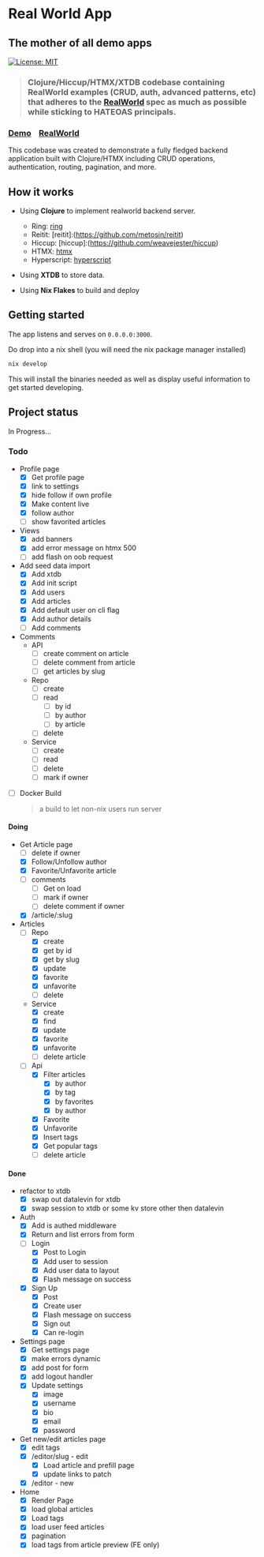 # Real World App

## The mother of all demo apps

[![License: MIT](https://img.shields.io/badge/License-MIT-yellow.svg)](https://github.com/raahii/golang-grpc-realworld-example/blob/master/LICENSE)

> ### Clojure/Hiccup/HTMX/XTDB codebase containing RealWorld examples (CRUD, auth, advanced patterns, etc) that adheres to the [RealWorld](https://github.com/gothinkster/realworld) spec as much as possible while sticking to HATEOAS principals.

### [Demo](https://github.com/gothinkster/realworld)&nbsp;&nbsp;&nbsp;&nbsp;[RealWorld](https://github.com/gothinkster/realworld)

This codebase was created to demonstrate a fully fledged backend application built with Clojure/HTMX including CRUD operations, authentication, routing, pagination, and more.

## How it works

- Using **Clojure** to implement realworld backend server.

  - Ring: [ring](https://github.com/ring-clojure/ring)
  - Reitit: [reitit]:(https://github.com/metosin/reitit)
  - Hiccup: [hiccup]:(https://github.com/weavejester/hiccup)
  - HTMX: [htmx](https://htmx.org/)
  - Hyperscript: [hyperscript](https://hyperscript.org/)

- Using **XTDB** to store data.
- Using **Nix Flakes** to build and deploy

## Getting started

The app listens and serves on `0.0.0.0:3000`.

Do drop into a nix shell (you will need the nix package manager installed)

```bash
nix develop
```

This will install the binaries needed as well as display useful information to get started developing.

## Project status

In Progress...

### Todo

- Profile page
  - [x] Get profile page
  - [x] link to settings
  - [x] hide follow if own profile
  - [x] Make content live
  - [x] follow author
  - [ ] show favorited articles
- Views
  - [x] add banners
  - [x] add error message on htmx 500
  - [ ] add flash on oob request
- Add seed data import
  - [x] Add xtdb
  - [x] Add init script
  - [x] Add users
  - [x] Add articles
  - [x] Add default user on cli flag
  - [x] Add author details
  - [ ] Add comments
- Comments
  - API
    - [ ] create comment on article
    - [ ] delete comment from article
    - [ ] get articles by slug
  - Repo
    - [ ] create
    - [ ] read
      - [ ] by id
      - [ ] by author
      - [ ] by article
    - [ ] delete
  - Service
    - [ ] create
    - [ ] read
    - [ ] delete
    - [ ] mark if owner
- [ ] Docker Build
  > a build to let non-nix users run server

#### Doing
- Get Article page
  - [ ] delete if owner
  - [x] Follow/Unfollow author
  - [x] Favorite/Unfavorite article
  - [ ] comments
    - [ ] Get on load
    - [ ] mark if owner
    - [ ] delete comment if owner
  - [x] /article/:slug
- Articles 
  - [ ] Repo
    - [x] create
    - [x] get by id
    - [x] get by slug
    - [x] update
    - [x] favorite
    - [x] unfavorite
    - [ ] delete
  - Service
    - [x] create
    - [x] find
    - [x] update
    - [x] favorite
    - [x] unfavorite
    - [ ] delete article
  - [ ] Api
    - [x] Filter articles
      - [x] by author
      - [x] by tag
      - [x] by favorites
      - [x] by author
    - [x] Favorite
    - [x] Unfavorite
    - [x] Insert tags
    - [x] Get popular tags
    - [ ] delete article

#### Done

- refactor to xtdb
  - [x] swap out datalevin for xtdb
  - [x] swap session to xtdb or some kv store other then datalevin
- Auth
  - [x] Add is authed middleware
  - [x] Return and list errors from form
  - [ ] Login
    - [x] Post to Login
    - [x] Add user to session
    - [x] Add user data to layout
    - [x] Flash message on success
  - [x] Sign Up
    - [x] Post
    - [x] Create user
    - [x] Flash message on success
    - [x] Sign out
    - [x] Can re-login
- Settings page
  - [x] Get settings page
  - [x] make errors dynamic
  - [x] add post for form
  - [x] add logout handler
  - [x] Update settings
    - [x] image
    - [x] username
    - [x] bio
    - [x] email
    - [x] password
- Get new/edit articles page
  - [x] edit tags
  - [x] /editor/slug - edit
    - [x] Load article and prefill page
    - [x] update links to patch
  - [x] /editor - new
- Home
  - [x] Render Page
  - [x] load global articles
  - [x] Load tags
  - [x] load user feed articles
  - [x] pagination
  - [x] load tags from article preview (FE only)
